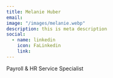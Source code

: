 ```yaml
---
title: Melanie Huber
email:
image: "/images/melanie.webp"
description: this is meta description
social:
  - name: linkedin
    icon: FaLinkedin
    link:
---
```


Payroll & HR Service Specialist

